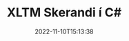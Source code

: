 ---
############################# Static ############################
layout: "auto-gen-merger"
date: 2022-11-10T15:13:38
draft: false
otherformats: pdf pps ppsx ppt pptx rtf tex vdx vsdm vsdx vssm vssx vstm vstx vsx vtx

############################# Head ############################
head_title: "Skiptu XLTM í margar skrár í C#"
head_description: "Skiptu einni XLTM skrá í nokkrar skrár byggðar á blaðsíðunúmerum, blaðsíðubilum, sléttum eða oddasíðum með því að nota forritaskil skjalasamruna."

############################# Header ############################
title: "XLTM Skerandi í C#"
description: "Skiptu XLTM með nokkrum línum af .NET kóða."
bg_image: "https://cms.admin.containerize.com/templates/aspose/App_Themes/V3/images/bg/header1.png"
bg_overlay: false
button:
    enable: true
    icon: "fas fa-arrow-down"
    label: "Sækja ókeypis prufuáskrift"
    link: "https://downloads.groupdocs.com/merger/net"

############################# SubMenu ############################
submenu:
    enable: true

    left:
        img_alt: "GroupDocs.Merger for .NET"
        image: "https://cms.admin.containerize.com/templates/groupdocs/images/product-logos/90x90-noborder/groupdocs-merger-net.png"
        product: "GroupDocs.Merger"
        platform: ".NET"

    middle:
        button:

            # button loop
            - link: "https://apireference.groupdocs.com/merger/net"
              text: "API tilvísun"

            # button loop
            - link: "https://github.com/groupdocs-merger"
              text: "Dæmi um kóða"

            # button loop
            - link: "https://products.groupdocs.app/merger/family"
              text: "Sýningar í beinni"

            # button loop
            - link: "https://purchase.groupdocs.com/pricing/merger/net"
              text: "Verðlag"

    right:
        link_download: "https://downloads.groupdocs.com/merger"
        link_learn: "https://docs.groupdocs.com/merger/net"
        link_buy: "https://purchase.groupdocs.com"

############################# About ############################
about:
    enable: true
    title: "Um GroupDocs.Merger for .NET API"
    content: |
        [GroupDocs.Merger for .NET](/is/merger/net/) bókasafn býður upp á einfalda lausn til að sameinast á öruggan hátt og skipta á milli margs konar skjalasniða, þar á meðal PDF, Microsoft Office (Word, Excel, PowerPoint, OneNote), OpenDocument, HTML, myndir og mörg önnur innan .NET forrita. Með því að bæta við örfáum línum af kóðanum skaltu framkvæma nokkrar skjalaaðgerðir eins og færa, fjarlægja, snúa, skipta um, draga út eða breyta stefnu síðna innan skjalanna. Skjalasamruna API styður einnig forskoðun skjalasíður sem mynd til að greina skjalabyggingu, snið og innihald á síðunni.
        
        GroupDocs.Merger API er rétt val fyrir fyrirtækjalausnir sem þarfnast skráaskiptaeiginleika. Þessi API eru vel studd á öllum helstu stýrikerfum og kerfum þar á meðal .NET Framework, .NET Standard, .NET Core, Mono.

############################# Steps ############################
steps:
    enable: true
    title_left: "Skiptu XLTM skráarsíðum í .NET"
    content_left: |
        [GroupDocs.Merger for .NET](/is/merger/net/) auðveldar C# forriturum að skipta einni XLTM skrá í margar skrár sem myndast með því að útfæra nokkur auðveld skref.
        
        * Frumstilla **SplitOptions** með sniði úttaksskráa.
        * Búðu til nýtt tilvik af **Merger** og sendu frumskjalsslóð sem byggingarbreytu.
        * Hringdu í **Split** og sendu **SplitOptions** hlutinn til að vista skjöl sem myndast.

    title_right: "kerfis kröfur"
    content_right: |
        GroupDocs.Merger for .NET API eru studd á öllum helstu kerfum og stýrikerfum. Áður en þú keyrir kóðann hér að neðan skaltu ganga úr skugga um að þú hafir eftirfarandi forsendur uppsettar á kerfinu þínu.

        * Stýrikerfi: Microsoft Windows, Linux, MacOS
        * Þróunarumhverfi: Visual Studio, Xamarin, MonoDevelop
        * Rammar: .NET Framework, .NET Standard, .NET Core, Mono
        * Sæktu nýjustu útgáfuna af GroupDocs.Merger for .NET frá [NuGet](https://www.nuget.org/packages/groupdocs.merger)
         
    code: |
     {{% merger/additional-styles %}}
     {{< merger/code-merger title="Hvernig á að skipta XLTM skrám með því að nota C# dæmikóða">}}

        ```csharp    
        // Skiptu XLTM skrá með GroupDocs.Merger API
        string filePath = "input.xltm";
        string filePathOut = "output.xltm";

        // Frumstilla SplitOptions flokkinn með sniði úttaksskráa
        SplitOptions splitOptions = new SplitOptions(filePathOut, new int[] { 3, 6, 8 });

        // Staðfestu samruna með inntaksskjali XLTM
        using (Merger merger = new Merger(filePath))
          {
            // Hringdu í Split aðferð og sendu SplitOptions hlut til að vista skjöl sem myndast
            merger.Split(splitOptions);
          }
        ```
     {{< /merger/code-merger >}}

############################# Demos ############################
demos:
    enable: true
    title: "Sýningar í beinni - Skiptu XLTM skrá á netinu"
    content: |
       Skiptu XLTM skrá núna með því að fara á [GroupDocs.Merger Live Demos](https://products.groupdocs.app/splitter/xltm) vefsíðu.
       Lifandi kynningin hefur eftirfarandi kosti.
        
############################# About Formats ############################
about_formats:
    enable: true

############################# More Formats ############################
more_formats:
    enable: true
    title: "Skipta skrá af öðrum sniðum"
    content: |
        .NET skjöl sameining og skipt API fyrir skráarsnið og myndir. Skiptu nokkrum af vinsælustu skráarsniðunum eins og fram kemur hér að neðan.

############################# Back to top ###############################
back_to_top:
    enable: true
---
